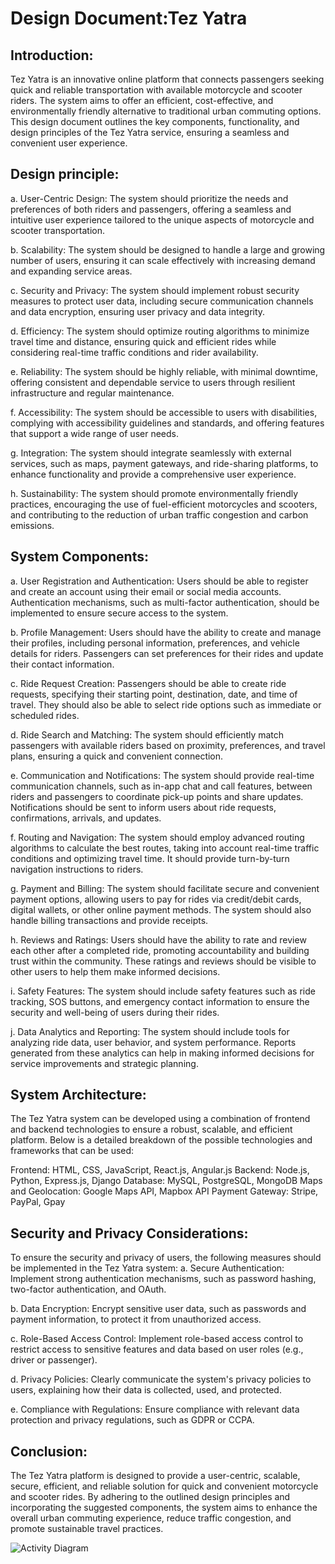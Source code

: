 # Design Document:Tez Yatra
## Introduction:
Tez Yatra is an innovative online platform that connects passengers seeking quick and reliable transportation with available motorcycle and scooter riders. The system aims to offer an efficient, cost-effective, and environmentally friendly alternative to traditional urban commuting options. This design document outlines the key components, functionality, and design principles of the Tez Yatra service, ensuring a seamless and convenient user experience.

## Design principle:
a. User-Centric Design: The system should prioritize the needs and preferences of both riders and passengers, offering a seamless and intuitive user experience tailored to the unique aspects of motorcycle and scooter transportation.

b. Scalability: The system should be designed to handle a large and growing number of users, ensuring it can scale effectively with increasing demand and expanding service areas.

c. Security and Privacy: The system should implement robust security measures to protect user data, including secure communication channels and data encryption, ensuring user privacy and data integrity.

d. Efficiency: The system should optimize routing algorithms to minimize travel time and distance, ensuring quick and efficient rides while considering real-time traffic conditions and rider availability.

e. Reliability: The system should be highly reliable, with minimal downtime, offering consistent and dependable service to users through resilient infrastructure and regular maintenance.

f. Accessibility: The system should be accessible to users with disabilities, complying with accessibility guidelines and standards, and offering features that support a wide range of user needs.

g. Integration: The system should integrate seamlessly with external services, such as maps, payment gateways, and ride-sharing platforms, to enhance functionality and provide a comprehensive user experience.

h. Sustainability: The system should promote environmentally friendly practices, encouraging the use of fuel-efficient motorcycles and scooters, and contributing to the reduction of urban traffic congestion and carbon emissions.

## System Components:
a. User Registration and Authentication: Users should be able to register and create an account using their email or social media accounts. Authentication mechanisms, such as multi-factor authentication, should be implemented to ensure secure access to the system.

b. Profile Management: Users should have the ability to create and manage their profiles, including personal information, preferences, and vehicle details for riders. Passengers can set preferences for their rides and update their contact information.

c. Ride Request Creation: Passengers should be able to create ride requests, specifying their starting point, destination, date, and time of travel. They should also be able to select ride options such as immediate or scheduled rides.

d. Ride Search and Matching: The system should efficiently match passengers with available riders based on proximity, preferences, and travel plans, ensuring a quick and convenient connection.

e. Communication and Notifications: The system should provide real-time communication channels, such as in-app chat and call features, between riders and passengers to coordinate pick-up points and share updates. Notifications should be sent to inform users about ride requests, confirmations, arrivals, and updates.

f. Routing and Navigation: The system should employ advanced routing algorithms to calculate the best routes, taking into account real-time traffic conditions and optimizing travel time. It should provide turn-by-turn navigation instructions to riders.

g. Payment and Billing: The system should facilitate secure and convenient payment options, allowing users to pay for rides via credit/debit cards, digital wallets, or other online payment methods. The system should also handle billing transactions and provide receipts.

h. Reviews and Ratings: Users should have the ability to rate and review each other after a completed ride, promoting accountability and building trust within the community. These ratings and reviews should be visible to other users to help them make informed decisions.

i. Safety Features: The system should include safety features such as ride tracking, SOS buttons, and emergency contact information to ensure the security and well-being of users during their rides.

j. Data Analytics and Reporting: The system should include tools for analyzing ride data, user behavior, and system performance. Reports generated from these analytics can help in making informed decisions for service improvements and strategic planning.

## System Architecture:
The Tez Yatra system can be developed using a combination of frontend and backend technologies to ensure a robust, scalable, and efficient platform. Below is a detailed breakdown of the possible technologies and frameworks that can be used:

Frontend: HTML, CSS, JavaScript, React.js, Angular.js
Backend: Node.js, Python, Express.js, Django
Database: MySQL, PostgreSQL, MongoDB
Maps and Geolocation: Google Maps API, Mapbox API
Payment Gateway: Stripe, PayPal, Gpay

## Security and Privacy Considerations:
To ensure the security and privacy of users, the following measures should be implemented in the Tez Yatra system:
a. Secure Authentication: Implement strong authentication mechanisms, such as password hashing, two-factor authentication, and OAuth.

b. Data Encryption: Encrypt sensitive user data, such as passwords and payment information, to protect it from unauthorized access.

c. Role-Based Access Control: Implement role-based access control to restrict access to sensitive features and data based on user roles (e.g., driver or passenger).

d. Privacy Policies: Clearly communicate the system's privacy policies to users, explaining how their data is collected, used, and protected.

e. Compliance with Regulations: Ensure compliance with relevant data protection and privacy regulations, such as GDPR or CCPA.

## Conclusion:
The Tez Yatra platform is designed to provide a user-centric, scalable, secure, efficient, and reliable solution for quick and convenient motorcycle and scooter rides. By adhering to the outlined design principles and incorporating the suggested components, the system aims to enhance the overall urban commuting experience, reduce traffic congestion, and promote sustainable travel practices.

![Activity Diagram](https://github.com/SWENGG4Y2024/SWENGG4Y2024Team05/assets/75171741/54d393fc-dbf3-425f-99c2-4d134b3bd99f)
